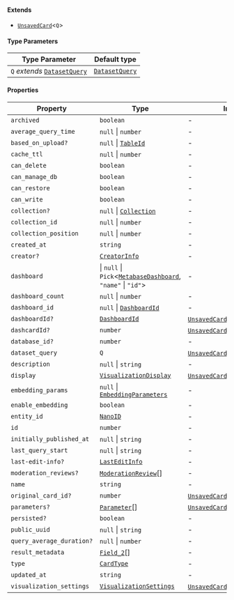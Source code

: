 #### Extends

* [`UnsavedCard`](./generated/html/UnsavedCard.md)<`Q`>

#### Type Parameters

| Type Parameter                                                   | Default type                                       |
| ---------------------------------------------------------------- | -------------------------------------------------- |
| `Q` *extends* [`DatasetQuery`](./generated/html/DatasetQuery.md) | [`DatasetQuery`](./generated/html/DatasetQuery.md) |

#### Properties

| Property                                                      | Type                                                                                                     | Inherited from                                                                                                                      |
| ------------------------------------------------------------- | -------------------------------------------------------------------------------------------------------- | ----------------------------------------------------------------------------------------------------------------------------------- |
| <a id="archived"></a> `archived`                              | `boolean`                                                                                                | -                                                                                                                                   |
| <a id="average_query_time"></a> `average_query_time`          | `null` \| `number`                                                                                       | -                                                                                                                                   |
| <a id="based_on_upload"></a> `based_on_upload?`               | `null` \| [`TableId`](./generated/html/TableId.md)                                                       | -                                                                                                                                   |
| <a id="cache_ttl"></a> `cache_ttl`                            | `null` \| `number`                                                                                       | -                                                                                                                                   |
| <a id="can_delete"></a> `can_delete`                          | `boolean`                                                                                                | -                                                                                                                                   |
| <a id="can_manage_db"></a> `can_manage_db`                    | `boolean`                                                                                                | -                                                                                                                                   |
| <a id="can_restore"></a> `can_restore`                        | `boolean`                                                                                                | -                                                                                                                                   |
| <a id="can_write"></a> `can_write`                            | `boolean`                                                                                                | -                                                                                                                                   |
| <a id="collection"></a> `collection?`                         | `null` \| [`Collection`](./generated/html/Collection.md)                                                 | -                                                                                                                                   |
| <a id="collection_id"></a> `collection_id`                    | `null` \| `number`                                                                                       | -                                                                                                                                   |
| <a id="collection_position"></a> `collection_position`        | `null` \| `number`                                                                                       | -                                                                                                                                   |
| <a id="created_at"></a> `created_at`                          | `string`                                                                                                 | -                                                                                                                                   |
| <a id="creator"></a> `creator?`                               | [`CreatorInfo`](./generated/html/CreatorInfo.md)                                                         | -                                                                                                                                   |
| <a id="dashboard"></a> `dashboard`                            | \| `null` \| `Pick`<[`MetabaseDashboard`](./generated/html/../MetabaseDashboard.md), `"name"` \| `"id"`> | -                                                                                                                                   |
| <a id="dashboard_count"></a> `dashboard_count`                | `null` \| `number`                                                                                       | -                                                                                                                                   |
| <a id="dashboard_id"></a> `dashboard_id`                      | `null` \| [`DashboardId`](./generated/html/DashboardId.md)                                               | -                                                                                                                                   |
| <a id="dashboardid"></a> `dashboardId?`                       | [`DashboardId`](./generated/html/DashboardId.md)                                                         | [`UnsavedCard`](./generated/html/UnsavedCard.md).[`dashboardId`](./generated/html/UnsavedCard.md#dashboardid)                       |
| <a id="dashcardid"></a> `dashcardId?`                         | `number`                                                                                                 | [`UnsavedCard`](./generated/html/UnsavedCard.md).[`dashcardId`](./generated/html/UnsavedCard.md#dashcardid)                         |
| <a id="database_id"></a> `database_id?`                       | `number`                                                                                                 | -                                                                                                                                   |
| <a id="dataset_query"></a> `dataset_query`                    | `Q`                                                                                                      | [`UnsavedCard`](./generated/html/UnsavedCard.md).[`dataset_query`](./generated/html/UnsavedCard.md#dataset_query)                   |
| <a id="description"></a> `description`                        | `null` \| `string`                                                                                       | -                                                                                                                                   |
| <a id="display"></a> `display`                                | [`VisualizationDisplay`](./generated/html/VisualizationDisplay.md)                                       | [`UnsavedCard`](./generated/html/UnsavedCard.md).[`display`](./generated/html/UnsavedCard.md#display)                               |
| <a id="embedding_params"></a> `embedding_params`              | `null` \| [`EmbeddingParameters`](./generated/html/EmbeddingParameters.md)                               | -                                                                                                                                   |
| <a id="enable_embedding"></a> `enable_embedding`              | `boolean`                                                                                                | -                                                                                                                                   |
| <a id="entity_id"></a> `entity_id`                            | [`NanoID`](./generated/html/NanoID.md)                                                                   | -                                                                                                                                   |
| <a id="id"></a> `id`                                          | `number`                                                                                                 | -                                                                                                                                   |
| <a id="initially_published_at"></a> `initially_published_at`  | `null` \| `string`                                                                                       | -                                                                                                                                   |
| <a id="last_query_start"></a> `last_query_start`              | `null` \| `string`                                                                                       | -                                                                                                                                   |
| <a id="last-edit-info"></a> `last-edit-info?`                 | [`LastEditInfo`](./generated/html/LastEditInfo.md)                                                       | -                                                                                                                                   |
| <a id="moderation_reviews"></a> `moderation_reviews?`         | [`ModerationReview`](./generated/html/ModerationReview.md)\[]                                            | -                                                                                                                                   |
| <a id="name"></a> `name`                                      | `string`                                                                                                 | -                                                                                                                                   |
| <a id="original_card_id"></a> `original_card_id?`             | `number`                                                                                                 | [`UnsavedCard`](./generated/html/UnsavedCard.md).[`original_card_id`](./generated/html/UnsavedCard.md#original_card_id)             |
| <a id="parameters"></a> `parameters?`                         | [`Parameter`](./generated/html/Parameter.md)\[]                                                          | [`UnsavedCard`](./generated/html/UnsavedCard.md).[`parameters`](./generated/html/UnsavedCard.md#parameters)                         |
| <a id="persisted"></a> `persisted?`                           | `boolean`                                                                                                | -                                                                                                                                   |
| <a id="public_uuid"></a> `public_uuid`                        | `null` \| `string`                                                                                       | -                                                                                                                                   |
| <a id="query_average_duration"></a> `query_average_duration?` | `null` \| `number`                                                                                       | -                                                                                                                                   |
| <a id="result_metadata"></a> `result_metadata`                | [`Field_2`](./generated/html/Field_2.md)\[]                                                              | -                                                                                                                                   |
| <a id="type"></a> `type`                                      | [`CardType`](./generated/html/CardType.md)                                                               | -                                                                                                                                   |
| <a id="updated_at"></a> `updated_at`                          | `string`                                                                                                 | -                                                                                                                                   |
| <a id="visualization_settings"></a> `visualization_settings`  | [`VisualizationSettings`](./generated/html/VisualizationSettings.md)                                     | [`UnsavedCard`](./generated/html/UnsavedCard.md).[`visualization_settings`](./generated/html/UnsavedCard.md#visualization_settings) |

